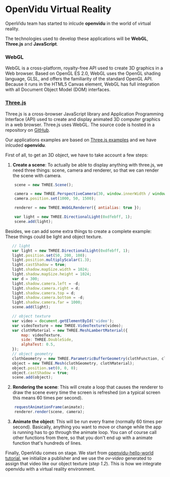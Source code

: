 # OpenVidu Virtual Reality

OpenVidu team has started to inlcude **openvidu** in the world of virtual reality.


The technologies used to develop these applications will be **WebGL**, **Three.js** and **JavaScript**.

### WebGL

WebGL is a cross-platform, royalty-free API used to create 3D graphics in a Web browser. Based on OpenGL ES 2.0, WebGL uses the OpenGL shading language, GLSL, and offers the familiarity of the standard OpenGL API. Because it runs in the HTML5 Canvas element, WebGL has full integration with all Document Object Model (DOM) interfaces.

### [Three.js](https://threejs.org/)

Three.js is a cross-browser JavaScript library and Application Programming Interface (API) used to create and display animated 3D computer graphics in a web browser. Three.js uses WebGL. The source code is hosted in a repository on [GitHub](https://github.com/mrdoob/three.js/).

Our applications examples are based on [Three.js examples](https://threejs.org/examples/) and we have inlcuded **openvidu**.

First of all, to get an 3D object, we have to take account a few steps:

1) **Create a scene**: To actually be able to display anything with three.js, we need three things: scene, camera and renderer, so that we can render the scene with camera.

```javascript
    scene = new THREE.Scene();

    camera = new THREE.PerspectiveCamera(30, window.innerWidth / window.innerHeight, 1, 10000);
    camera.position.set(1000, 50, 1500);

    renderer = new THREE.WebGLRenderer({ antialias: true });

    var light = new THREE.DirectionalLight(0xdfebff, 1);
    scene.add(light);

 ```

 Besides, we can add some extra things to create a complete example: These things could be  light and object texture.

 ```javascript
    // light
    var light = new THREE.DirectionalLight(0xdfebff, 1);
    light.position.set(50, 200, 100);
    light.position.multiplyScalar(1.3);
    light.castShadow = true;
    light.shadow.mapSize.width = 1024;
    light.shadow.mapSize.height = 1024;
    var d = 300;
    light.shadow.camera.left = -d;
    light.shadow.camera.right = d;
    light.shadow.camera.top = d;
    light.shadow.camera.bottom = -d;
    light.shadow.camera.far = 1000;
    scene.add(light);

    // object texture
    var video = document.getElementById('video');
    var videoTexture = new THREE.VideoTexture(video);    
    var clothMaterial = new THREE.MeshLambertMaterial({
        map: videoTexture,
        side: THREE.DoubleSide,
        alphaTest: 0.5,
    });
    // object geometry
    clothGeometry = new THREE.ParametricBufferGeometry(clothFunction, cloth.w, cloth.h);
    object = new THREE.Mesh(clothGeometry, clothMaterial);
    object.position.set(0, 0, 0);
    object.castShadow = true;
    scene.add(object);
 ```


2) **Rendering the scene**: This will create a loop that causes the renderer to draw the scene every time the screen is refreshed (on a typical screen this means 60 times per second). 

```javascript
    requestAnimationFrame(animate);
    renderer.render(scene, camera);

```

3) **Animate the object**: This will be run every frame (normally 60 times per second). Basically, anything you want to move or change while the app is running has to go through the animate loop. You can of course call other functions from there, so that you don't end up with a animate function that's hundreds of lines.


Finally, OpenVidu comes on stage. We start from [openvidu-hello-world tutorial](https://github.com/OpenVidu/openvidu-tutorials/tree/master/openvidu-hello-world), we initialize a publisher and we use the *ov-video* generated to assign that video like our object texture (*step 1.2*). This is how we integrate openvidu with a virtual reality environment.
